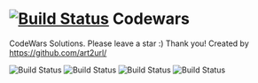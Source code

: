 # [![Build Status](https://www.codewars.com/users/art2url/badges/small)](https://www.codewars.com/users/art2url) Codewars 

CodeWars Solutions. 
Please leave a star :) Thank you! 
Created by https://github.com/art2url/

![Build Status](https://img.shields.io/github/languages/top/art2url/Codewars?style=for-the-badge)
![Build Status](https://img.shields.io/github/languages/code-size/art2url/Codewars?style=for-the-badge)
![Build Status](https://img.shields.io/github/languages/count/art2url/Codewars?style=for-the-badge)
![Build Status](https://img.shields.io/github/last-commit/art2url/Codewars?style=for-the-badge)
